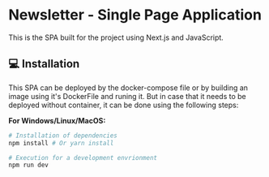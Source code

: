 # Newsletter - Single Page Application

This is the SPA built for the project using Next.js and JavaScript.

## 💻 Installation

This SPA can be deployed by the docker-compose file or by building an image using it's DockerFile and runing it. But in case that it needs to be deployed without container, it can be done using the following steps:

**For Windows/Linux/MacOS:**

```bash
# Installation of dependencies
npm install # Or yarn install

# Execution for a development envrionment
npm run dev

```
